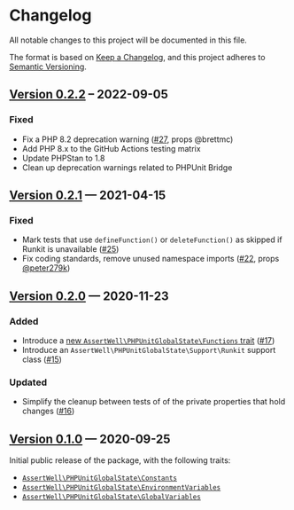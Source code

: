 # Changelog

All notable changes to this project will be documented in this file.

The format is based on [Keep a Changelog](https://keepachangelog.com/en/1.0.0/), and this project adheres to [Semantic Versioning](https://semver.org/spec/v2.0.0.html).

## [Version 0.2.2] – 2022-09-05

### Fixed

* Fix a PHP 8.2 deprecation warning ([#27], props @brettmc)
* Add PHP 8.x to the GitHub Actions testing matrix
* Update PHPStan to 1.8
* Clean up deprecation warnings related to PHPUnit Bridge

## [Version 0.2.1] — 2021-04-15

### Fixed

* Mark tests that use `defineFunction()` or `deleteFunction()` as skipped if Runkit is unavailable ([#25])
* Fix coding standards, remove unused namespace imports ([#22], props [@peter279k](https://github.com/peter279k))

## [Version 0.2.0] — 2020-11-23

### Added

* Introduce a [new `AssertWell\PHPUnitGlobalState\Functions` trait](docs/Functions.md) ([#17])
* Introduce an `AssertWell\PHPUnitGlobalState\Support\Runkit` support class ([#15])

### Updated

* Simplify the cleanup between tests of of the private properties that hold changes ([#16])

## [Version 0.1.0] — 2020-09-25

Initial public release of the package, with the following traits:

* [`AssertWell\PHPUnitGlobalState\Constants`](docs/Constants.md)
* [`AssertWell\PHPUnitGlobalState\EnvironmentVariables`](docs/EnvironmentVariables.md)
* [`AssertWell\PHPUnitGlobalState\GlobalVariables`](docs/GlobalVariables.md)

[Unreleased]: https://github.com/assertwell/phpunit-global-state/compare/master...develop
[Version 0.1.0]: https://github.com/assertwell/phpunit-global-state/tag/v0.1.0
[Version 0.2.0]: https://github.com/assertwell/phpunit-global-state/tag/v0.2.0
[Version 0.2.1]: https://github.com/assertwell/phpunit-global-state/tag/v0.2.1
[Version 0.2.2]: https://github.com/assertwell/phpunit-global-state/tag/v0.2.2
[#15]: https://github.com/assertwell/phpunit-global-state/pull/15
[#16]: https://github.com/assertwell/phpunit-global-state/pull/16
[#17]: https://github.com/assertwell/phpunit-global-state/pull/17
[#22]: https://github.com/assertwell/phpunit-global-state/pull/22
[#25]: https://github.com/assertwell/phpunit-global-state/pull/25
[#27]: https://github.com/assertwell/phpunit-global-state/pull/27
